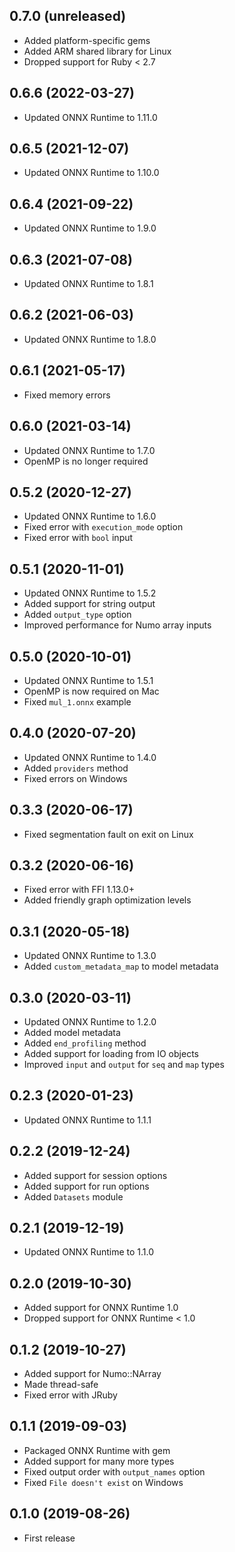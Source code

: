 ## 0.7.0 (unreleased)

- Added platform-specific gems
- Added ARM shared library for Linux
- Dropped support for Ruby < 2.7

## 0.6.6 (2022-03-27)

- Updated ONNX Runtime to 1.11.0

## 0.6.5 (2021-12-07)

- Updated ONNX Runtime to 1.10.0

## 0.6.4 (2021-09-22)

- Updated ONNX Runtime to 1.9.0

## 0.6.3 (2021-07-08)

- Updated ONNX Runtime to 1.8.1

## 0.6.2 (2021-06-03)

- Updated ONNX Runtime to 1.8.0

## 0.6.1 (2021-05-17)

- Fixed memory errors

## 0.6.0 (2021-03-14)

- Updated ONNX Runtime to 1.7.0
- OpenMP is no longer required

## 0.5.2 (2020-12-27)

- Updated ONNX Runtime to 1.6.0
- Fixed error with `execution_mode` option
- Fixed error with `bool` input

## 0.5.1 (2020-11-01)

- Updated ONNX Runtime to 1.5.2
- Added support for string output
- Added `output_type` option
- Improved performance for Numo array inputs

## 0.5.0 (2020-10-01)

- Updated ONNX Runtime to 1.5.1
- OpenMP is now required on Mac
- Fixed `mul_1.onnx` example

## 0.4.0 (2020-07-20)

- Updated ONNX Runtime to 1.4.0
- Added `providers` method
- Fixed errors on Windows

## 0.3.3 (2020-06-17)

- Fixed segmentation fault on exit on Linux

## 0.3.2 (2020-06-16)

- Fixed error with FFI 1.13.0+
- Added friendly graph optimization levels

## 0.3.1 (2020-05-18)

- Updated ONNX Runtime to 1.3.0
- Added `custom_metadata_map` to model metadata

## 0.3.0 (2020-03-11)

- Updated ONNX Runtime to 1.2.0
- Added model metadata
- Added `end_profiling` method
- Added support for loading from IO objects
- Improved `input` and `output` for `seq` and `map` types

## 0.2.3 (2020-01-23)

- Updated ONNX Runtime to 1.1.1

## 0.2.2 (2019-12-24)

- Added support for session options
- Added support for run options
- Added `Datasets` module

## 0.2.1 (2019-12-19)

- Updated ONNX Runtime to 1.1.0

## 0.2.0 (2019-10-30)

- Added support for ONNX Runtime 1.0
- Dropped support for ONNX Runtime < 1.0

## 0.1.2 (2019-10-27)

- Added support for Numo::NArray
- Made thread-safe
- Fixed error with JRuby

## 0.1.1 (2019-09-03)

- Packaged ONNX Runtime with gem
- Added support for many more types
- Fixed output order with `output_names` option
- Fixed `File doesn't exist` on Windows

## 0.1.0 (2019-08-26)

- First release
